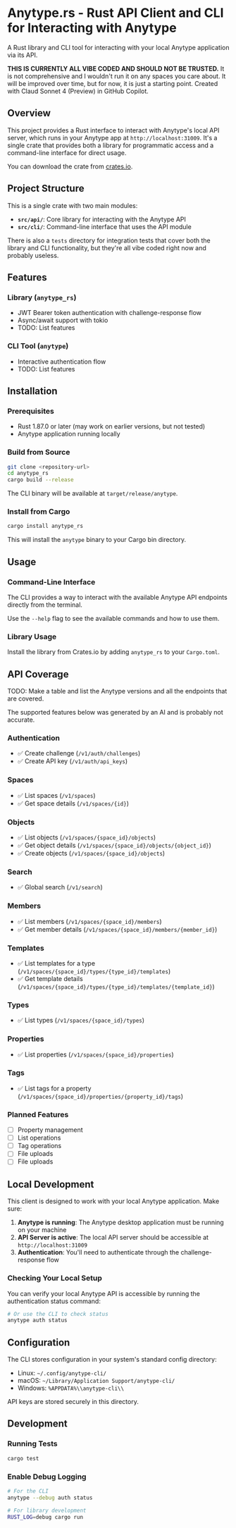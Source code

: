 # Anytype.rs - Rust API Client and CLI for Interacting with Anytype

A Rust library and CLI tool for interacting with your local Anytype application via its API.

**THIS IS CURRENTLY ALL VIBE CODED AND SHOULD NOT BE TRUSTED.** It is not comprehensive and I wouldn't run it on any spaces you care about. It will be improved over time, but for now, it is just a starting point. Created with Claud Sonnet 4 (Preview) in GitHub Copilot.

## Overview

This project provides a Rust interface to interact with Anytype's local API server, which runs in your Anytype app at `http://localhost:31009`. It's a single crate that provides both a library for programmatic access and a command-line interface for direct usage.

You can download the crate from [crates.io](https://crates.io/crates/anytype_rs).

## Project Structure

This is a single crate with two main modules:

- **`src/api/`**: Core library for interacting with the Anytype API
- **`src/cli/`**: Command-line interface that uses the API module

There is also a `tests` directory for integration tests that cover both the library and CLI functionality, but they're all vibe coded right now and probably useless.

## Features

### Library (`anytype_rs`)
- JWT Bearer token authentication with challenge-response flow
- Async/await support with tokio
- TODO: List features

### CLI Tool (`anytype`)
- Interactive authentication flow
- TODO: List features

## Installation

### Prerequisites
- Rust 1.87.0 or later (may work on earlier versions, but not tested)
- Anytype application running locally

### Build from Source

```bash
git clone <repository-url>
cd anytype_rs
cargo build --release
```

The CLI binary will be available at `target/release/anytype`.

### Install from Cargo

```bash
cargo install anytype_rs
```

This will install the `anytype` binary to your Cargo bin directory.

## Usage

### Command-Line Interface

The CLI provides a way to interact with the available Anytype API endpoints directly from the terminal.

Use the `--help` flag to see the available commands and how to use them.

### Library Usage

Install the library from Crates.io by adding `anytype_rs` to your `Cargo.toml`.

## API Coverage

TODO: Make a table and list the Anytype versions and all the endpoints that are covered.

The supported features below was generated by an AI and is probably not accurate.

### Authentication
- ✅ Create challenge (`/v1/auth/challenges`)
- ✅ Create API key (`/v1/auth/api_keys`)

### Spaces
- ✅ List spaces (`/v1/spaces`)
- ✅ Get space details (`/v1/spaces/{id}`)

### Objects
- ✅ List objects (`/v1/spaces/{space_id}/objects`)
- ✅ Get object details (`/v1/spaces/{space_id}/objects/{object_id}`)
- ✅ Create objects (`/v1/spaces/{space_id}/objects`)

### Search
- ✅ Global search (`/v1/search`)

### Members
- ✅ List members (`/v1/spaces/{space_id}/members`)
- ✅ Get member details (`/v1/spaces/{space_id}/members/{member_id}`)

### Templates
- ✅ List templates for a type (`/v1/spaces/{space_id}/types/{type_id}/templates`)
- ✅ Get template details (`/v1/spaces/{space_id}/types/{type_id}/templates/{template_id}`)

### Types
- ✅ List types (`/v1/spaces/{space_id}/types`)

### Properties
- ✅ List properties (`/v1/spaces/{space_id}/properties`)

### Tags
- ✅ List tags for a property (`/v1/spaces/{space_id}/properties/{property_id}/tags`)

### Planned Features
- [ ] Property management
- [ ] List operations  
- [ ] Tag operations
- [ ] File uploads
- [ ] File uploads

## Local Development

This client is designed to work with your local Anytype application. Make sure:

1. **Anytype is running**: The Anytype desktop application must be running on your machine
2. **API Server is active**: The local API server should be accessible at `http://localhost:31009`
3. **Authentication**: You'll need to authenticate through the challenge-response flow

### Checking Your Local Setup

You can verify your local Anytype API is accessible by running the authentication status command:

```bash
# Or use the CLI to check status
anytype auth status
```

## Configuration

The CLI stores configuration in your system's standard config directory:
- Linux: `~/.config/anytype-cli/`
- macOS: `~/Library/Application Support/anytype-cli/`
- Windows: `%APPDATA%\\anytype-cli\\`

API keys are stored securely in this directory.

## Development

### Running Tests

```bash
cargo test
```

### Enable Debug Logging

```bash
# For the CLI
anytype --debug auth status

# For library development
RUST_LOG=debug cargo run
```

